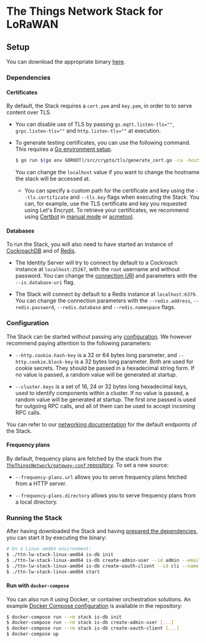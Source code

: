 # The Things Network Stack for LoRaWAN

## Setup

You can download the appropriate binary [here](../README.md#downloads).

### Dependencies

#### Certificates

By default, the Stack requires a `cert.pem` and `key.pem`, in order to to serve content over TLS.

+ You can disable use of TLS by passing `gs.mqtt.listen-tls=""`, `grpc.listen-tls=""` and `http.listen-tls=""` at execution.

+ To generate testing certificates, you can use the following command. This requires a [Go environment setup](../DEVELOPMENT.md#development-environment).

    ```bash
    $ go run $(go env GOROOT)/src/crypto/tls/generate_cert.go -ca -host localhost
    ```

    You can change the `localhost` value if you want to change the hostname the stack will be accessed at.

    + You can specify a custom path for the certificate and key using the `--tls.certificate` and `--tls.key` flags when executing the Stack. You can, for example, use the TLS certificate and key you requested using Let's Encrypt. To retrieve your certificates, we recommend using [Certbot](https://certbot.eff.org/) in [manual mode](https://certbot.eff.org/docs/using.html#getting-certificates-and-choosing-plugins) or [acmetool](https://hlandau.github.io/acme/userguide).

#### Databases

To run the Stack, you will also need to have started an instance of [CockroachDB](https://www.cockroachlabs.com/product/cockroachdb/) and of [Redis](https://redis.io/).

+ The Identity Server will try to connect by default to a Cockroach instance at `localhost:25267`, with the `root` username and without password. You can change the [connection URI](https://www.cockroachlabs.com/docs/v2.0/connection-parameters#connect-using-a-url) and parameters with the `--is.database-uri` flag.

+ The Stack will connect by default to a Redis instance at `localhost:6379`. You can change the connection parameters with the `--redis.address`, `--redis.password`, `--redis.database` and `--redis.namespace` flags.

### Configuration

The Stack can be started without passing any [configuration](config.md). We however recommend paying attention to the following parameters:

+ `--http.cookie.hash-key` is a 32 or 64 bytes long parameter, and `--http.cookie.block-key` is a 32 bytes long parameter. Both are used for cookie secrets. They should be passed in a hexadecimal string form. If no value is passed, a random value will be generated at startup.

+ `--cluster.keys` is a set of 16, 24 or 32 bytes long hexadecimal keys, used to identify components within a cluster. If no value is passed, a random value will be generated at startup. The first one passed is used for outgoing RPC calls, and all of them can be used to accept incoming RPC calls.

You can refer to our [networking documentation](networking.md) for the default endpoints of the Stack.

#### Frequency plans

By default, frequency plans are fetched by the stack from the [`TheThingsNetwork/gateway-conf` repository](https://github.com/TheThingsNetwork/gateway-conf). To set a new source:

+ `--frequency-plans.url` allows you to serve frequency plans fetched from a HTTP server.

+ `--frequency-plans.directory` allows you to serve frequency plans from a local directory.

### Running the Stack

After having downloaded the Stack and having [prepared the dependencies](#dependencies), you can start it by executing the binary:

```bash
# On a Linux amd64 environment:
$ ./ttn-lw-stack-linux-amd64 is-db init
$ ./ttn-lw-stack-linux-amd64 is-db create-admin-user --id admin --email admin@localhost
$ ./ttn-lw-stack-linux-amd64 is-db create-oauth-client --id cli --name "Command Line Interface" --owner admin --no-secret --redirect-uri 'http://localhost:11885/oauth/callback'
$ ./ttn-lw-stack-linux-amd64 start
```

#### Run with `docker-compose`

You can also run it using Docker, or container orchestration solutions. An example [Docker Compose configuration](../docker-compose.yml) is available in the repository:

```bash
$ docker-compose run --rm stack is-db init
$ docker-compose run --rm stack is-db create-admin-user [...]
$ docker-compose run --rm stack is-db create-oauth-client [...]
$ docker-compose up
```
